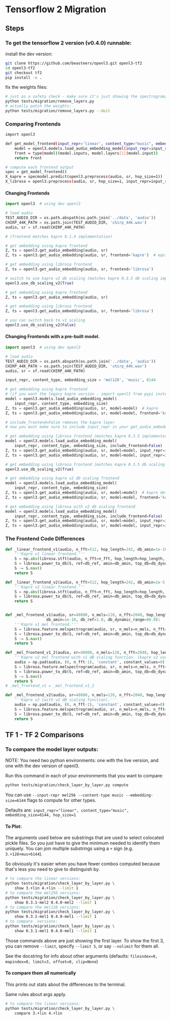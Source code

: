 # Tensorflow 2 Migration

## Steps

### To get the tensorflow 2 version (v0.4.0) runnable:
install the dev version:
```bash
git clone https://github.com/beasteers/openl3.git openl3-tf2
cd openl3-tf2
git checkout tf2
pip install -e .
```
fix the weights files:
```bash
# just as a safety check - make sure it's just showing the spectrogram/melspectrogram weights:
python tests/migration/remove_layers.py
# actually patch the weights:
python tests/migration/remove_layers.py --doit
```

### Comparing Frontends

```bash
import openl3

def get_model_frontend(input_repr='linear', content_type="music", embedding_size=6144):
    model = openl3.models.load_audio_embedding_model(input_repr=input_repr, content_type=content_type, embedding_size=embedding_size)
    front = type(model)(model.inputs, model.layers[1](model.input))
    return front

# compute each frontend output
spec = get_model_frontend()
X_kapre = specmodel.predict(openl3.preprocess(audio, sr, hop_size=1))
X_librosa = openl3.preprocess(audio, sr, hop_size=1, input_repr=input_repr)
```

#### Changing Frontends
```python
import openl3  # using dev openl3

# load audio
TEST_AUDIO_DIR = os.path.abspath(os.path.join('../data', 'audio'))
CHIRP_44K_PATH = os.path.join(TEST_AUDIO_DIR, 'chirp_44k.wav')
audio, sr = sf.read(CHIRP_44K_PATH)

# (frontend matches kapre 0.1.4 implementation)

# get embedding using kapre frontend
Z, ts = openl3.get_audio_embedding(audio, sr)
Z, ts = openl3.get_audio_embedding(audio, sr, frontend='kapre')  # equivalent

# get embedding using librosa frontend
Z, ts = openl3.get_audio_embedding(audio, sr, frontend='librosa')

# switch to use kapre v2 db scaling (matches kapre 0.3.5 db scaling implementation)
openl3.use_db_scaling_v2(True)

# get embedding using kapre frontend
Z, ts = openl3.get_audio_embedding(audio, sr)

# get embedding using librosa frontend
Z, ts = openl3.get_audio_embedding(audio, sr, frontend='librosa')

# you can switch back to v1 scaling
openl3.use_db_scaling_v2(False)
```

#### Changing Frontends with a pre-built model.
```python
import openl3  # using dev openl3

# load audio
TEST_AUDIO_DIR = os.path.abspath(os.path.join('../data', 'audio'))
CHIRP_44K_PATH = os.path.join(TEST_AUDIO_DIR, 'chirp_44k.wav')
audio, sr = sf.read(CHIRP_44K_PATH)

input_repr, content_type, embedding_size = 'mel128', 'music', 6144

# get embedding using kapre frontend 
# (if you want the legacy kapre version - import openl3 from pypi instead)
model = openl3.models.load_audio_embedding_model(
    input_repr, content_type, embedding_size)
Z, ts = openl3.get_audio_embedding(audio, sr, model=model)  # kapre
Z, ts = openl3.get_audio_embedding(audio, sr, model=model, frontend='kapre')  # equivalent

# include_frontend=False removes the kapre layer
# now you must make sure to include input_repr in your get_audio_embedding call

# get embedding using librosa frontend (matches kapre 0.3.5 implementation)
model = openl3.models.load_audio_embedding_model(
    input_repr, content_type, embedding_size, include_frontend=False)
Z, ts = openl3.get_audio_embedding(audio, sr, model=model, input_repr=input_repr)  # librosa
Z, ts = openl3.get_audio_embedding(audio, sr, model=model, input_repr=input_repr, frontend='librosa')  # equivalent

# get embedding using librosa frontend (matches kapre 0.3.5 db scaling implementation)
openl3.use_db_scaling_v2(True)

# get embedding using kapre v2 db scaling frontend 
model = openl3.models.load_audio_embedding_model(
    input_repr, content_type, embedding_size)
Z, ts = openl3.get_audio_embedding(audio, sr, model=model)  # kapre determined by the model input shape
Z, ts = openl3.get_audio_embedding(audio, sr, model=model, frontend='kapre')  # equivalent

# get embedding using librosa with v2 db scaling frontend 
model = openl3.models.load_audio_embedding_model(
    input_repr, content_type, embedding_size, include_frontend=False)
Z, ts = openl3.get_audio_embedding(audio, sr, model=model, input_repr=input_repr)  # librosa, determined by the model input shape
Z, ts = openl3.get_audio_embedding(audio, sr, model=model, input_repr=input_repr, frontend='librosa')  # equivalent

```

### The Frontend Code Differences

```python
def _linear_frontend_v1(audio, n_fft=512, hop_length=242, db_amin=1e-10, db_ref=1.0, db_dynamic_range=80.0):
    '''Kapre v1 linear frontend.'''
    S = np.abs(librosa.stft(audio, n_fft=n_fft, hop_length=hop_length, center=False))
    S = librosa.power_to_db(S, ref=db_ref, amin=db_amin, top_db=db_dynamic_range)
    S -= S.max()
    return S

def _linear_frontend_v2(audio, n_fft=512, hop_length=242, db_amin=1e-5, db_ref=1.0, db_dynamic_range=80.0):
    '''Kapre v2 linear frontend.'''
    S = np.abs(librosa.stft(audio, n_fft=n_fft, hop_length=hop_length, center=False))
    S = librosa.power_to_db(S, ref=db_ref, amin=db_amin, top_db=db_dynamic_range)
    return S


def _mel_frontend_v1(audio, sr=48000, n_mels=128, n_fft=2048, hop_length=242, 
                  db_amin=1e-10, db_ref=1.0, db_dynamic_range=80.0):
    '''Kapre v1 mel frontend.'''
    S = librosa.feature.melspectrogram(audio, sr, n_mels=n_mels, n_fft=n_fft, hop_length=hop_length, center=True, power=1.0)
    S = librosa.power_to_db(S, ref=db_ref, amin=db_amin, top_db=db_dynamic_range)
    S -= S.max()
    return S

def _mel_frontend_v1_2(audio, sr=48000, n_mels=128, n_fft=2048, hop_length=242, db_amin=1e-10, db_ref=1.0, db_dynamic_range=80.0):
    '''Kapre v2 mel frontend with v1 dB scaling function. (kapre v2 uses right padding instead of center padding)'''
    audio = np.pad(audio, (0, n_fft-1), 'constant', constant_values=0)
    S = librosa.feature.melspectrogram(audio, sr, n_mels=n_mels, n_fft=n_fft, hop_length=hop_length, center=False, power=1.0)
    S = librosa.power_to_db(S, ref=db_ref, amin=db_amin, top_db=db_dynamic_range)
    S -= S.max()
    return S
# _mel_frontend_v1 = _mel_frontend_v1_2

def _mel_frontend_v2(audio, sr=48000, n_mels=128, n_fft=2048, hop_length=242, db_amin=1e-5, db_ref=1.0, db_dynamic_range=80.0):
    '''Kapre v2 (with v2 dB scaling function).'''
    audio = np.pad(audio, (0, n_fft-1), 'constant', constant_values=0)
    S = librosa.feature.melspectrogram(audio, sr, n_mels=n_mels, n_fft=n_fft, hop_length=hop_length, center=False, power=1.0)
    S = librosa.power_to_db(S, ref=db_ref, amin=db_amin, top_db=db_dynamic_range)
    return S
```

## TF 1 - TF 2 Comparisons

### To compare the model layer outputs:
NOTE: You need two python environments: one with the live version, and one with the dev version of openl3.

Run this command in each of your environments that you want to compare:
```bash
python tests/migration/check_layer_by_layer.py compute
```

You can use `--input-repr mel256 --content-type music --embedding-size=6144` flags to compute for other types.

Defaults are: `input_repr="linear", content_type="music", embedding_size=6144, hop_size=1`

#### To Plot:
The arguments used below are substrings that are used to select colocated pickle files. So you just have to give the minimum needed to identify them uniquely. You can join multiple substrings using a `+` sign (e.g. `3.+128+mus+6144`).

So obviously it's easier when you have fewer combos computed because that's less you need to give to distinguish by.

```bash
# to compare the linear versions:
python tests/migration/check_layer_by_layer.py \
    show 3.+lin 4.+lin --limit 1
# to compare the mel256 versions:
python tests/migration/check_layer_by_layer.py \
    show 0.3.1-mel2 0.4.0-mel2 --limit 1
# to compare the mel128 versions:
python tests/migration/check_layer_by_layer.py \
    show 0.3.1-mel1 0.4.0-mel1 --limit 1
# to compare  versions:
python tests/migration/check_layer_by_layer.py \
    show 0.3.1-mel1 0.4.0-mel1 --limit 1
```

Those commands above are just showing the first layer. To show the first 3, you can remove `--limit`, specify `--limit 5`, or say `--nolimit` for them all.

See the docstring for info about other arguments (defaults: `fileindex=0, mapindex=0, limit=3, offset=0, clip=None`)

#### To compare them all numerically
This prints out stats about the differences to the terminal.

Same rules about args apply.
```bash
# to compare the linear versions:
python tests/migration/check_layer_by_layer.py \
    compare 3.+lin 4.+lin
```
